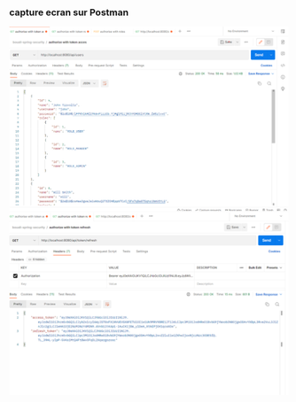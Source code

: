 <h3>  capture ecran sur Postman </h3>
<img src="captures/Capture1users.png ">
<img src="captures/Capture2TokenRefresh.png ">